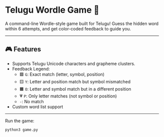 # Telugu Wordle Game 🎯

A command-line Wordle-style game built for Telugu! Guess the hidden word within 6 attempts, and get color-coded feedback to guide you.

---

## 🎮 Features

- Supports Telugu Unicode characters and grapheme clusters.
- Feedback Legend:
  - 🟩 `G`: Exact match (letter, symbol, position)
  - 🟨 `Y`: Letter and position match but symbol mismatched
  - 🟧 `O`: Letter and symbol match but in a different position
  - 💗 `P`: Only letter matches (not symbol or position)
  - `-`: No match
- Custom word list support

---

Run the game:

```bash
python3 game.py

